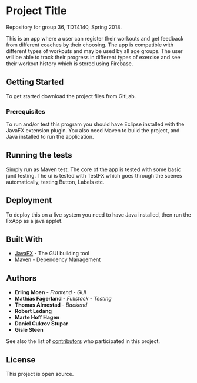 # Project Title

Repository for group 36, TDT4140, Spring 2018.

This is an app where a user can register their workouts and get feedback from different coaches by their choosing. 
The app is compatible with different types of workouts and may be used by all age groups. 
The user will be able to track their progress in different types of exercise and see their workout history which is stored using Firebase.  


## Getting Started

To get started download the project files from GitLab.

### Prerequisites

To run and/or test this program you should have Eclipse installed with the JavaFX extension plugin. You also need Maven to build the project, and Java installed to run the application.




## Running the tests

Simply run as Maven test. The core of the app is tested with some basic junit testing. The ui is tested with TestFX which goes through the scenes automatically, testing Button, Labels etc.



## Deployment

To deploy this on a live system you need to have Java installed, then run the FxApp as a java applet.

## Built With

* [JavaFX](http://www.oracle.com/technetwork/java/javase/overview/javafx-overview-2158620.html) - The GUI building tool
* [Maven](https://maven.apache.org/) - Dependency Management


## Authors

* **Erling Moen** - *Frontend - GUI*
* **Mathias Fagerland** - *Fullstack - Testing*
* **Thomas Almestad** - *Backend*
* **Robert Ledang** 
* **Marte Hoff Hagen** 
* **Daniel Cukrov Stupar** 
* **Gisle Steen** 





See also the list of [contributors](https://gitlab.stud.iie.ntnu.no/tdt4140-2018/36/graphs/master) who participated in this project.

## License

This project is open source.


